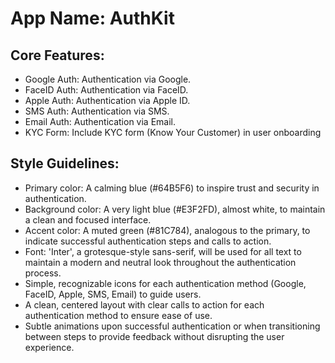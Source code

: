 # **App Name**: AuthKit

## Core Features:

- Google Auth: Authentication via Google.
- FaceID Auth: Authentication via FaceID.
- Apple Auth: Authentication via Apple ID.
- SMS Auth: Authentication via SMS.
- Email Auth: Authentication via Email.
- KYC Form: Include KYC form (Know Your Customer) in user onboarding

## Style Guidelines:

- Primary color: A calming blue (#64B5F6) to inspire trust and security in authentication.
- Background color: A very light blue (#E3F2FD), almost white, to maintain a clean and focused interface.
- Accent color: A muted green (#81C784), analogous to the primary, to indicate successful authentication steps and calls to action.
- Font: 'Inter', a grotesque-style sans-serif, will be used for all text to maintain a modern and neutral look throughout the authentication process.
- Simple, recognizable icons for each authentication method (Google, FaceID, Apple, SMS, Email) to guide users.
- A clean, centered layout with clear calls to action for each authentication method to ensure ease of use.
- Subtle animations upon successful authentication or when transitioning between steps to provide feedback without disrupting the user experience.